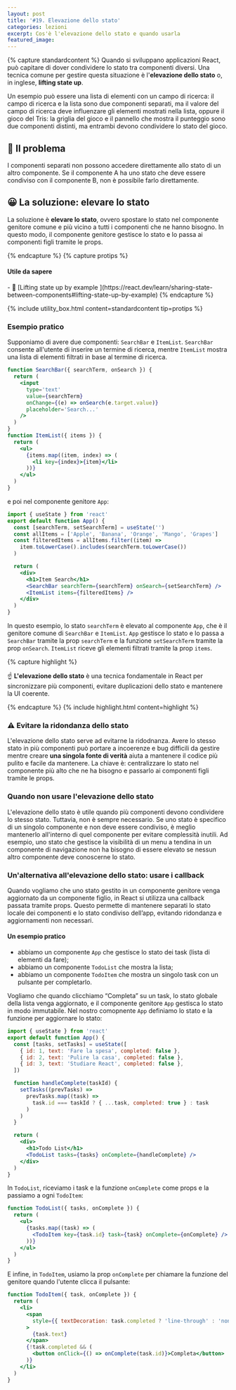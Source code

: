 ```yaml
---
layout: post
title: '#19. Elevazione dello stato'
categories: lezioni
excerpt: Cos'è l'elevazione dello stato e quando usarla
featured_image:
---
```


{% capture standardcontent %}
Quando si sviluppano applicazioni React, può capitare di dover condividere lo stato tra componenti diversi. Una tecnica comune per gestire questa situazione è l'**elevazione dello stato** o, in inglese, **lifting state up**.

Un esempio può essere una lista di elementi con un campo di ricerca: il campo di ricerca e la lista sono due componenti separati, ma il valore del campo di ricerca deve influenzare gli elementi mostrati nella lista, oppure il gioco del Tris: la griglia del gioco e il pannello che mostra il punteggio sono due componenti distinti, ma entrambi devono condividere lo stato del gioco.

## 🤨 Il problema

I componenti separati non possono accedere direttamente allo stato di un altro componente. Se il componente A ha uno stato che deve essere condiviso con il componente B, non è possibile farlo direttamente.

## 😀 La soluzione: elevare lo stato

La soluzione è **elevare lo stato**, ovvero spostare lo stato nel componente genitore comune e più vicino a tutti i componenti che ne hanno bisogno. In questo modo, il componente genitore gestisce lo stato e lo passa ai componenti figli tramite le props.

{% endcapture %}
{% capture protips %}

  <h4>Utile da sapere</h4>
  - 🔗 [Lifting state up by example ](https://react.dev/learn/sharing-state-between-components#lifting-state-up-by-example)
  {% endcapture %}

{% include utility_box.html content=standardcontent tip=protips %}

### Esempio pratico

Supponiamo di avere due componenti: `SearchBar` e `ItemList`. `SearchBar` consente all'utente di inserire un termine di ricerca, mentre `ItemList` mostra una lista di elementi filtrati in base al termine di ricerca.

```jsx
function SearchBar({ searchTerm, onSearch }) {
  return (
    <input
      type='text'
      value={searchTerm}
      onChange={(e) => onSearch(e.target.value)}
      placeholder='Search...'
    />
  )
}
function ItemList({ items }) {
  return (
    <ul>
      {items.map((item, index) => (
        <li key={index}>{item}</li>
      ))}
    </ul>
  )
}
```

e poi nel componente genitore `App`:

```jsx
import { useState } from 'react'
export default function App() {
  const [searchTerm, setSearchTerm] = useState('')
  const allItems = ['Apple', 'Banana', 'Orange', 'Mango', 'Grapes']
  const filteredItems = allItems.filter((item) =>
    item.toLowerCase().includes(searchTerm.toLowerCase())
  )

  return (
    <div>
      <h1>Item Search</h1>
      <SearchBar searchTerm={searchTerm} onSearch={setSearchTerm} />
      <ItemList items={filteredItems} />
    </div>
  )
}
```

In questo esempio, lo stato `searchTerm` è elevato al componente `App`, che è il genitore comune di `SearchBar` e `ItemList`. `App` gestisce lo stato e lo passa a `SearchBar` tramite la prop `searchTerm` e la funzione `setSearchTerm` tramite la prop `onSearch`. `ItemList` riceve gli elementi filtrati tramite la prop `items`.

{% capture highlight %}

☝️ **L'elevazione dello stato** è una tecnica fondamentale in React per sincronizzare più componenti, evitare duplicazioni dello stato e mantenere la UI coerente.

{% endcapture %}
{% include highlight.html content=highlight  %}

### ⚠️ Evitare la ridondanza dello stato

L'elevazione dello stato serve ad evitarne la ridodnanza. Avere lo stesso stato in più componenti può portare a incoerenze e bug difficili da gestire mentre creare **una singola fonte di verità** aiuta a mantenere il codice più pulito e facile da mantenere. La chiave è: centralizzare lo stato nel componente più alto che ne ha bisogno e passarlo ai componenti figli tramite le props.

### Quando non usare l'elevazione dello stato

L'elevazione dello stato è utile quando più componenti devono condividere lo stesso stato. Tuttavia, non è sempre necessario. Se uno stato è specifico di un singolo componente e non deve essere condiviso, è meglio mantenerlo all'interno di quel componente per evitare complessità inutili.
Ad esempio, uno stato che gestisce la visibilità di un menu a tendina in un componente di navigazione non ha bisogno di essere elevato se nessun altro componente deve conoscerne lo stato.

### Un'alternativa all'elevazione dello stato: usare i callback

Quando vogliamo che uno stato gestito in un componente genitore venga aggiornato da un componente figlio, in React si utilizza una callback passata tramite props.
Questo permette di mantenere separati lo stato locale dei componenti e lo stato condiviso dell’app, evitando ridondanza e aggiornamenti non necessari.

#### Un esempio pratico

- abbiamo un componente `App` che gestisce lo stato dei task (lista di elementi da fare);
- abbiamo un componente `TodoList` che mostra la lista;
- abbiamo un componente `TodoItem` che mostra un singolo task con un pulsante per completarlo.

Vogliamo che quando clicchiamo “Completa” su un task, lo stato globale della lista venga aggiornato, e il componente genitore `App` gestisca lo stato in modo immutabile.
Nel nostro comopnente `App` definiamo lo stato e la funzione per aggiornare lo stato:

```jsx
import { useState } from 'react'
export default function App() {
  const [tasks, setTasks] = useState([
    { id: 1, text: 'Fare la spesa', completed: false },
    { id: 2, text: 'Pulire la casa', completed: false },
    { id: 3, text: 'Studiare React', completed: false },
  ])

  function handleComplete(taskId) {
    setTasks((prevTasks) =>
      prevTasks.map((task) =>
        task.id === taskId ? { ...task, completed: true } : task
      )
    )
  }

  return (
    <div>
      <h1>Todo List</h1>
      <TodoList tasks={tasks} onComplete={handleComplete} />
    </div>
  )
}
```

In `TodoList`, riceviamo i task e la funzione `onComplete` come props e la passiamo a ogni `TodoItem`:

```jsx
function TodoList({ tasks, onComplete }) {
  return (
    <ul>
      {tasks.map((task) => (
        <TodoItem key={task.id} task={task} onComplete={onComplete} />
      ))}
    </ul>
  )
}
```

E infine, in `TodoItem`, usiamo la prop `onComplete` per chiamare la funzione del genitore quando l'utente clicca il pulsante:

```jsx
function TodoItem({ task, onComplete }) {
  return (
    <li>
      <span
        style={{ textDecoration: task.completed ? 'line-through' : 'none' }}
      >
        {task.text}
      </span>
      {!task.completed && (
        <button onClick={() => onComplete(task.id)}>Completa</button>
      )}
    </li>
  )
}
```
